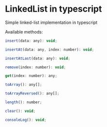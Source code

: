 # LinkedList in typescript
Simple linked-list implementation in typescript 

Available methods:
```javascript
insert(data: any): void;

insertAt(data: any, index: number): void;

insertAtLast(data: any): void;

remove(index: number): void;

get(index: number): any;

toArray(): any[];

toArrayReversed(): any[];

length(): number;

clear(): void;

consoleLog(): void;
```
